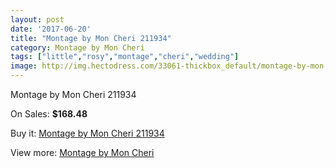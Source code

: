 ```yaml
---
layout: post
date: '2017-06-20'
title: "Montage by Mon Cheri 211934"
category: Montage by Mon Cheri
tags: ["little","rosy","montage","cheri","wedding"]
image: http://img.hectodress.com/33061-thickbox_default/montage-by-mon-cheri-211934.jpg
---
```

Montage by Mon Cheri 211934

On Sales: **$168.48**
<a href="https://www.hectodress.com/montage-by-mon-cheri/15186-montage-by-mon-cheri-211934.html"><amp-img layout="responsive" width="600" height="600" src="//img.hectodress.com/33061-thickbox_default/montage-by-mon-cheri-211934.jpg" alt="Montage by Mon Cheri 211934 0" /></a>

Buy it: [Montage by Mon Cheri 211934](https://www.hectodress.com/montage-by-mon-cheri/15186-montage-by-mon-cheri-211934.html "Montage by Mon Cheri 211934")

View more: [Montage by Mon Cheri](https://www.hectodress.com/272-montage-by-mon-cheri "Montage by Mon Cheri")